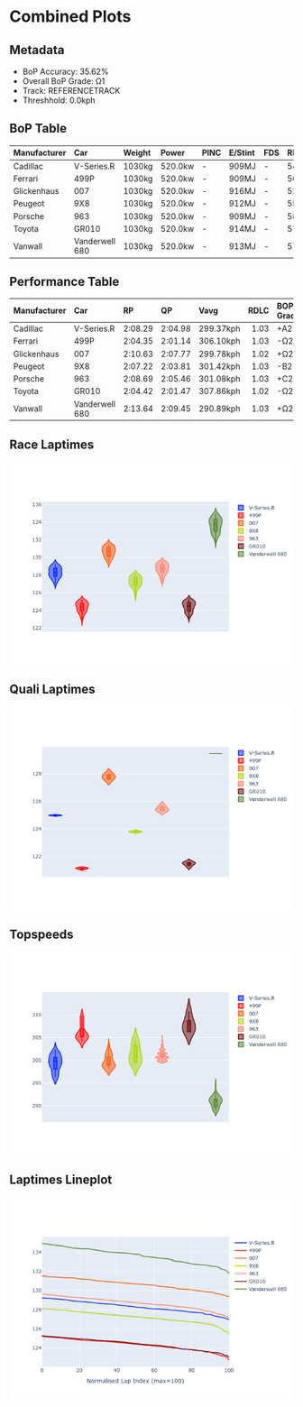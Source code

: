 # Combined Plots

## Metadata

- BoP Accuracy: 35.62%
- Overall BoP Grade: Ω1
- Track: REFERENCETRACK
- Threshhold: 0.0kph

## BoP Table
| Manufacturer   | Car            | Weight   | Power   | PINC   | E/Stint   | FDS   | RDP    | QDP    | TDP    |
|:---------------|:---------------|:---------|:--------|:-------|:----------|:------|:-------|:-------|:-------|
| Cadillac       | V-Series.R     | 1030kg   | 520.0kw | -      | 909MJ     | -     | 54.55% | 66.67% | 35.38% |
| Ferrari        | 499P           | 1030kg   | 520.0kw | -      | 909MJ     | -     | 56.89% | 60.00% | 4.73%  |
| Glickenhaus    | 007            | 1030kg   | 520.0kw | -      | 916MJ     | -     | 52.76% | 66.67% | 19.07% |
| Peugeot        | 9X8            | 1030kg   | 520.0kw | -      | 912MJ     | -     | 55.50% | 75.00% | 2.88%  |
| Porsche        | 963            | 1030kg   | 520.0kw | -      | 909MJ     | -     | 58.08% | 37.50% | 32.75% |
| Toyota         | GR010          | 1030kg   | 520.0kw | -      | 914MJ     | -     | 57.39% | 80.00% | 1.18%  |
| Vanwall        | Vanderwell 680 | 1030kg   | 520.0kw | -      | 913MJ     | -     | 57.07% | 33.33% | 26.09% |

## Performance Table
| Manufacturer   | Car            | RP      | QP      | Vavg      |   RDLC | BOP-Grade   | Match   |
|:---------------|:---------------|:--------|:--------|:----------|-------:|:------------|:--------|
| Cadillac       | V-Series.R     | 2:08.29 | 2:04.98 | 299.37kph |   1.03 | +A2         | 92.59%  |
| Ferrari        | 499P           | 2:04.35 | 2:01.14 | 306.10kph |   1.03 | -Ω2         | 0.00%   |
| Glickenhaus    | 007            | 2:10.63 | 2:07.77 | 299.78kph |   1.02 | +Ω2         | 0.00%   |
| Peugeot        | 9X8            | 2:07.22 | 2:03.81 | 301.42kph |   1.03 | -B2         | 83.87%  |
| Porsche        | 963            | 2:08.69 | 2:05.46 | 301.08kph |   1.03 | +C2         | 72.88%  |
| Toyota         | GR010          | 2:04.42 | 2:01.47 | 307.86kph |   1.02 | -Ω2         | 0.00%   |
| Vanwall        | Vanderwell 680 | 2:13.64 | 2:09.45 | 290.89kph |   1.03 | +Ω2         | 0.00%   |

## Race Laptimes
![Race Laptimes](images/race_violin.png)

## Quali Laptimes
![Quali Laptimes](images/quali_violin.png)

## Topspeeds
![Topspeeds](images/topspeed_violin.png)

## Laptimes Lineplot
![Laptimes Lineplot](images/laptime_line.png)

